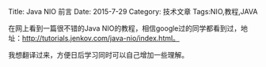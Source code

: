 Title: Java NIO 前言
Date: 2015-7-29 
Category: 技术文章
Tags:NIO,教程,JAVA

在网上看到一篇很不错的Java NIO的教程，相信google过的同学都看到过，地址：http://tutorials.jenkov.com/java-nio/index.html。

我想翻译过来，方便日后学习同时可以自己增加一些理解。
